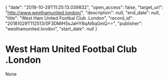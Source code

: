 {
  "date": "2018-10-29T11:25:13.039832", 
  "open_access": false, 
  "target_url": "http://www.westhamunited.london/", 
  "description": null, 
  "end_date": null, 
  "title": "West Ham United Footbal Club .London", 
  "record_id": "20181029T112513/0F3DMlH5sJaHY8qAI6qGmQ==", 
  "publisher": "westhamunited.london", 
  "start_date": null
}

# West Ham United Footbal Club .London

None